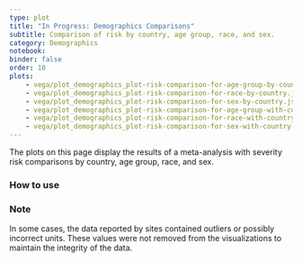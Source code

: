 ```yaml
---
type: plot
title: "In Progress: Demographics Comparisons"
subtitle: Comparison of risk by country, age group, race, and sex.
category: Demographics
notebook: 
binder: false
order: 10
plots:
    - vega/plot_demographics_plot-risk-comparison-for-age-group-by-country.json
    - vega/plot_demographics_plot-risk-comparison-for-race-by-country.json
    - vega/plot_demographics_plot-risk-comparison-for-sex-by-country.json
    - vega/plot_demographics_plot-risk-comparison-for-age-group-with-country-dropdown.json
    - vega/plot_demographics_plot-risk-comparison-for-race-with-country-dropdown.json
    - vega/plot_demographics_plot-risk-comparison-for-sex-with-country-dropdown.json
---
```


The plots on this page display the results of a meta-analysis with severity risk comparisons by country, age group, race, and sex.

### How to use


### Note

In some cases, the data reported by sites contained outliers or possibly incorrect units. These values were not removed from the visualizations to maintain the integrity of the data.